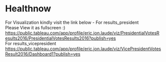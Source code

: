 # Healthnow
For Visualization kindly visit the link below - For results_president  
Please View it as fullscreen :)  
https://public.tableau.com/app/profile/eric.jon.laude/viz/PresidentialVotesResults2016/PresidentialVotesResults2016?publish=yes  
For results_vicepresident  
https://public.tableau.com/app/profile/eric.jon.laude/viz/VicePresidentVotesResult2016/Dashboard1?publish=yes  
